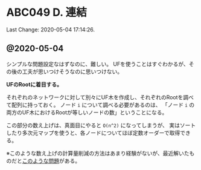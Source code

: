 # ABC049 D. 連結

Last Change: 2020-05-04 17:14:26.

## @2020-05-04

シンプルな問題設定なはずなのに、難しい。
UFを使うことはすぐわかるが、その後の工夫が思いつけそうなのに思いつけない。

**UFのRootに着目する。**

それぞれのネットワークに対して別々にUF木を作成し、それぞれのRootを調べて配列に持っておく。
ノード `i` について調べる必要があるのは、
「ノード `i` の両方のUF木におけるRootが等しいノードの数」ということになる。

この部分の数え上げは、真面目にやると `O(n^2)` になってしまうが、
実はソートしたり多次元マップを使うと、各ノードについてほぼ定数オーダーで取得できる。

※このような数え上げの計算量削減の方法はあまり経験がないが、最近解いたものだと[このような問題](https://atcoder.jp/contests/arc024/tasks/arc024_3)がある。

